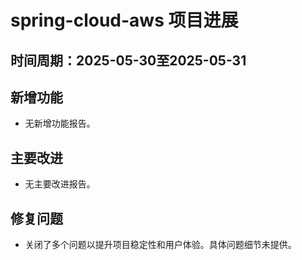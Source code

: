 # spring-cloud-aws 项目进展

## 时间周期：2025-05-30至2025-05-31

## 新增功能
- 无新增功能报告。

## 主要改进
- 无主要改进报告。

## 修复问题
- 关闭了多个问题以提升项目稳定性和用户体验。具体问题细节未提供。